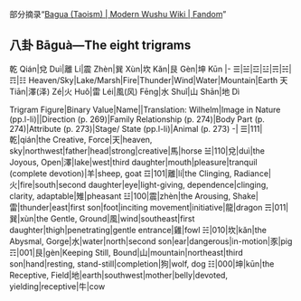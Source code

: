 

部分摘录“[Bagua (Taoism) \| Modern Wushu Wiki \| Fandom](https://modern-wushu.fandom.com/wiki/Bagua_(Taoism))”

## 八卦 Bāguà—The eight trigrams

乾 Qián|兌 Duì|離 Lí|震 Zhèn|巽 Xùn|坎 Kǎn|艮 Gèn|坤 Kūn
|-
☰|☱|☲|☳|☴|☵|☶|☷
Heaven/Sky|Lake/Marsh|Fire|Thunder|Wind|Water|Mountain|Earth
天 Tiān|澤(泽) Zé|火 Huǒ|雷 Léi|風(风) Fēng|水 Shuǐ|山 Shān|地 Dì

<style>
	table :is(th,td){padding:0;
	font-size:.5em;
    text-align: center}
	
	table:first-of-type td{width:6em}
</style>

Trigram Figure|Binary Value|Name||Translation: Wilhelm|Image in Nature (pp.l-li)||Direction (p. 269)|Family Relationship (p. 274)|Body Part (p. 274)|Attribute (p. 273)|Stage/ State (pp.l-li)|Animal (p. 273)
-|
☰|111|乾|qián|the Creative, Force|天|heaven, sky|northwest|father|head|strong|creative|馬|horse
☱|110|兌|duì|the Joyous, Open|澤|lake|west|third daughter|mouth|pleasure|tranquil (complete devotion)|羊|sheep, goat
☲|101|離|lí|the Clinging, Radiance|火|fire|south|second daughter|eye|light-giving, dependence|clinging, clarity, adaptable|雉|pheasant
☳|100|震|zhèn|the Arousing, Shake|雷|thunder|east|first son|foot|inciting movement|initiative|龍|dragon
☴|011|巽|xùn|the Gentle, Ground|風|wind|southeast|first daughter|thigh|penetrating|gentle entrance|雞|fowl
☵|010|坎|kǎn|the Abysmal, Gorge|水|water|north|second son|ear|dangerous|in-motion|豕|pig
☶|001|艮|gèn|Keeping Still, Bound|山|mountain|northeast|third son|hand|resting, stand-still|completion|狗|wolf, dog
☷|000|坤|kūn|the Receptive, Field|地|earth|southwest|mother|belly|devoted, yielding|receptive|牛|cow
